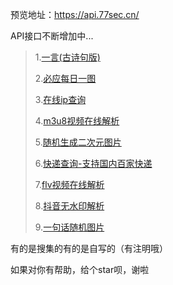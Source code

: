 预览地址：https://api.77sec.cn/

API接口不断增加中...

> 1.[一言(古诗句版)](https://api.77sec.cn/yiyan)
>
> 2.[必应每日一图](https://api.77sec.cn/bing)
>
> 3.[在线ip查询](https://api.77sec.cn/ip)
>
> 4.[m3u8视频在线解析](http://player.77sec.cn/?url=)
>
> 5.[随机生成二次元图片](https://api.77sec.cn/ACG)
>
> 6.[快递查询-支持国内百家快递](https://api.77sec.cn/kuaidi)
>
> 7.[flv视频在线解析](http://player.77sec.cn/flv)
>
> 8.[抖音无水印解析](https://api.77sec.cn/douyin)
>
> 9.[一句话随机图片](https://github.com/iqiqiya/iqiqiya-API/tree/master/RandPic)
>
有的是搜集的有的是自写的（有注明哦）

如果对你有帮助，给个star呗，谢啦
